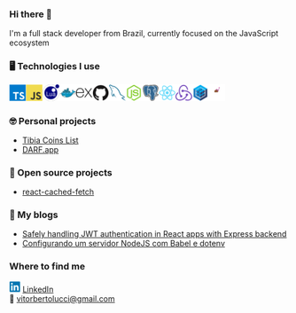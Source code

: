 ### Hi there 👋
I'm a full stack developer from Brazil, currently focused on the JavaScript ecosystem 

### 🖥️ Technologies I use<br />
<img src="images/typescript-original.svg" width="30" height="30" /><img src="images/javascript-original.svg" width="30" height="30" /><img src="images/lua-original.svg" width="30" height="30" /><img src="images/docker-original.svg" width="30" height="30" /><img src="images/express-original.svg" width="30" height="30" /><img src="images/github-original.svg" width="30" height="30" /><img src="images/mysql-original.svg" width="30" height="30" /><img src="images/nodejs-original.svg" width="30" height="30" /><img src="images/postgresql-original.svg" width="30" height="30" /><img src="images/react-original.svg" width="30" height="30" /><img src="images/redux-original.svg" width="30" height="30" /><img src="images/sequelize-original.svg" width="30" height="30" /><img src="images/styled-components.png" width="30" height="30" />

### 🤓 Personal projects<br />
- [Tibia Coins List](https://tibiacoinslist.com)
- [DARF.app](https://darf.app)

### 💖 Open source projects<br />
- [react-cached-fetch](https://npmjs.com/package/react-cached-fetch)

### 📃 My blogs<br />
- [Safely handling JWT authentication in React apps with Express backend](https://vitorbertolucci.medium.com/safely-handling-jwt-authentication-in-react-apps-with-express-backend-6576aa3ec7fa)<br />
- [Configurando um servidor NodeJS com Babel e dotenv](https://vitorbertolucci.medium.com/configurando-um-servidor-nodejs-com-babel-e-dotenv-cfde64b279a8)

### Where to find me<br />
<img src="images/linkedin-original.svg" width="20" height="20" /> [LinkedIn](https://www.linkedin.com/in/vítor-bertolucci-872846170/) <br />
📧 vitorbertolucci@gmail.com

